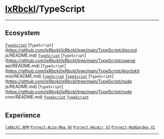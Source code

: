 # [lxRbckl](https://github.com/lxRbckl/lxRbckl/tree/main)/TypeScript

---
## Ecosystem
[`TypeScript`](https://github.com/lxRbckl/lxRbckl/tree/main/TypeScript/axios/README.md) [`TypeScript`](https://github.com/lxRbckl/lxRbckl/tree/main/TypeScript/discord js/README.md) [`TypeScript`](https://github.com/lxRbckl/lxRbckl/tree/main/TypeScript/fs/README.md) [`TypeScript`](https://github.com/lxRbckl/lxRbckl/tree/main/TypeScript/openai api/README.md) [`TypeScript`](https://github.com/lxRbckl/lxRbckl/tree/main/TypeScript/@octokit rest/README.md) [`TypeScript`](https://github.com/lxRbckl/lxRbckl/tree/main/TypeScript/mocha/README.md) [`TypeScript`](https://github.com/lxRbckl/lxRbckl/tree/main/TypeScript/npm/README.md) [`TypeScript`](https://github.com/lxRbckl/lxRbckl/tree/main/TypeScript/node js/README.md) [`TypeScript`](https://github.com/lxRbckl/lxRbckl/tree/main/TypeScript/node cron/README.md) [`TypeScript`](https://github.com/lxRbckl/lxRbckl/tree/main/TypeScript/dockerode/README.md) [`TypeScript`](https://github.com/lxRbckl/lxRbckl/tree/main/TypeScript/node-cron/README.md)

# 

## Experience
[`lxRbckl NPM`](https://github.com/lxRbckl/lxRbckl/blob/NPM/README.md) [`Project-Acta-Mea V6`](https://github.com/lxRbckl/Project-Acta-Mea/blob/V6/README.md) [`Project-Heimir V2`](https://github.com/lxRbckl/Project-Heimir/blob/V2/README.md) [`Project-MadGarden V1`](https://github.com/lxRbckl/Project-MadGarden/blob/V1/README.md)

---
